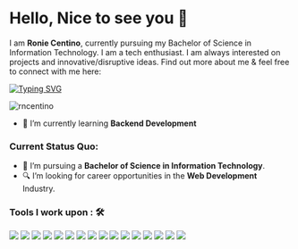 <h1>Hello, Nice to see you 👋</h1>

I am <strong>Ronie Centino</strong>, currently pursuing my Bachelor of Science in Information Technology. I am a tech enthusiast. I am always interested on projects and innovative/disruptive ideas. Find out more about me & feel free to connect with me here:

[![Typing SVG](https://readme-typing-svg.herokuapp.com?font=Fira+Code&pause=1000&color=F707B2&random=false&width=435&lines=I'm+Ronie+Centino%2C+23yrs+old;Web+Developer+%F0%9F%91%A8%F0%9F%8F%BB%E2%80%8D%F0%9F%92%BB+)](https://git.io/typing-svg)
<p align="left"> <img src="https://komarev.com/ghpvc/?username=rncentino&label=Profile%20views&color=0e75b6&style=flat" alt="rncentino" /> </p>

- 🌱 I’m currently learning **Backend Development**

### Current Status Quo:

- 💼 I’m pursuing a <strong>Bachelor of Science in Information Technology</strong>.
- 🔍 I’m looking for career opportunities in the <strong>Web Development</strong> Industry.

### Tools I work upon : 🛠

<img src="https://img.shields.io/badge/html5-%23E34F26.svg?style=for-the-badge&logo=html5&logoColor=white">   <img src="https://img.shields.io/badge/css3%20-%2314354C.svg?&style=for-the-badge&logo=css3&logoColor=white">   <img src="https://img.shields.io/badge/javascript%20-%23323330.svg?&style=for-the-badge&logo=javascript&logoColor=%23F7DF1E"> <img src="https://img.shields.io/badge/PHP%20-%23777BB4.svg?&style=for-the-badge&logo=php&logoColor=white">   <img src="https://img.shields.io/badge/react-%2320232a.svg?style=for-the-badge&logo=react&logoColor=%2361DAFB"> <img src="https://img.shields.io/badge/Angular%20-%23DD0031.svg?&style=for-the-badge&logo=angular&logoColor=white"> <img src="https://img.shields.io/badge/Babel-F9DC3e?style=for-the-badge&logo=babel&logoColor=black"> <img src="https://img.shields.io/badge/node.js%20-%23008CC1.svg?&style=for-the-badge&logo=node.js&logoColor=white"> <img src="https://img.shields.io/badge/mongodb%20-%2347A248svg?&style=for-the-badge&logo=mongodb&logoColor=white"> <img src="https://img.shields.io/badge/git%20-%23F05032.svg?&style=for-the-badge&logo=git&logoColor=white"/> <img src="http://img.shields.io/badge/-VS%20Code-000000?style=for-the-badge&logo=Visual-studio-code&logoColor=blue"> <img src="https://img.shields.io/badge/bootstrap-%23563D7C.svg?style=for-the-badge&logo=bootstrap&logoColor=white"> <img src="https://img.shields.io/badge/bootstrap-%23563D7C.svg?style=for-the-badge&logo=bootstrap&logoColor=white"> <img src="https://img.shields.io/badge/Canva-%2300C4CC.svg?style=for-the-badge&logo=Canva&logoColor=white"> <img src="https://img.shields.io/badge/figma-%23F24E1E.svg?style=for-the-badge&logo=figma&logoColor=white"> <img src="https://img.shields.io/badge/Eclipse-FE7A16.svg?style=for-the-badge&logo=Eclipse&logoColor=white">
